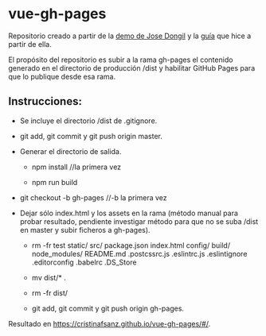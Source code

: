 # vue-gh-pages

Repositorio creado a partir de la [demo de Jose Dongil](https://github.com/jdonsan/charla-aprendiendo-vuejs) y la [guía](https://github.com/cristinafsanz/vuejs-primeros-pasos) que hice a partir de ella.

El propósito del repositorio es subir a la rama gh-pages el contenido generado en el directorio de producción /dist y habilitar GitHub Pages para que lo publique desde esa rama.

## Instrucciones:

- Se incluye el directorio /dist de .gitignore.

- git add, git commit y git push origin master.

- Generar el directorio de salida.

	- npm install //la primera vez

	- npm run build

- git checkout -b gh-pages //-b la primera vez

- Dejar sólo index.html y los assets en la rama (método manual para probar resultado, pendiente investigar método para que no se suba /dist en master y subir ficheros a gh-pages).

	- rm -fr test static/ src/ package.json index.html config/ build/ node_modules/ README.md .postcssrc.js .eslintrc.js .eslintignore .editorconfig .babelrc .DS_Store

	- mv dist/* .

	- rm -fr dist/

	- git add, git commit y git push origin gh-pages.

Resultado en https://cristinafsanz.github.io/vue-gh-pages/#/.

